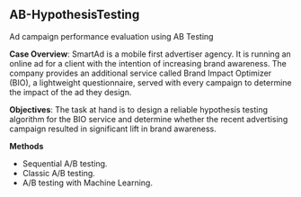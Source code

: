 ## AB-HypothesisTesting
 Ad campaign performance evaluation using AB Testing
 
**Case Overview**:
SmartAd is a mobile first advertiser agency. It is running an online ad for a client with the intention of increasing brand awareness. 
The company provides an additional service called Brand Impact Optimizer (BIO), a lightweight questionnaire, served with every campaign to determine the impact of the ad they design. 

**Objectives**:
The task at hand is to design a reliable hypothesis testing algorithm for the BIO service and determine whether the recent advertising campaign resulted in significant lift in brand awareness.

**Methods**
* Sequential A/B testing.
* Classic A/B testing.
* A/B testing with Machine Learning.
